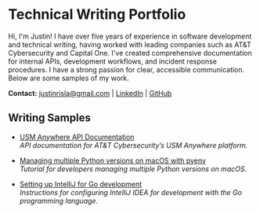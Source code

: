 # Technical Writing Portfolio

Hi, I'm Justin! I have over five years of experience in software development and technical writing, having worked with leading companies such as AT&T Cybersecurity and Capital One. I've created comprehensive documentation for internal APIs, development workflows, and incident response procedures. I have a strong passion for clear, accessible communication. Below are some samples of my work.

**Contact:** [justinrisla@gmail.com](mailto:justinrisla@gmail.com) | [LinkedIn](https://www.linkedin.com/in/justinisla) | [GitHub](https://github.com/justinisla)

## Writing Samples
- [USM Anywhere API Documentation](usm-anywhere-api/usma-alarms-events-api.md)  
  *API documentation for AT&T Cybersecurity’s USM Anywhere platform.*

- [Managing multiple Python versions on macOS with pyenv](pyenv-macos/pyenv-macos.md)  
  *Tutorial for developers managing multiple Python versions on macOS.*

- [Setting up IntelliJ for Go development](intellij-go-setup/intellij-go-setup.md)  
  *Instructions for configuring IntelliJ IDEA for development with the Go programming language.*
